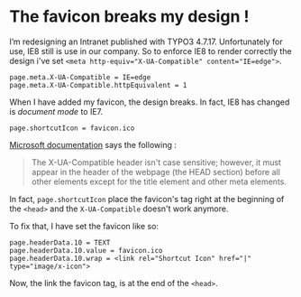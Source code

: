 # The favicon breaks my design !

I’m redesigning an Intranet published with TYPO3 4.7.17. Unfortunately for use, IE8 still is use in our company.
So to enforce IE8 to render correctly the design i've set `<meta http-equiv="X-UA-Compatible" content="IE=edge">`.

```
page.meta.X-UA-Compatible = IE=edge
page.meta.X-UA-Compatible.httpEquivalent = 1
```

When I have added my favicon, the design breaks. In fact, IE8 has changed is *document mode* to IE7.

```
page.shortcutIcon = favicon.ico
```

[Microsoft documentation](http://msdn.microsoft.com/en-us/library/jj676915(v=vs.85).aspx) says the following :

> The X-UA-Compatible header isn't case sensitive; however, it must appear in the header of the webpage (the HEAD section) before all other elements except for the title element and other meta elements.

In fact, `page.shortcutIcon` place the favicon's tag right at the beginning of the `<head>` and the `X-UA-Compatible` doesn't work anymore.

To fix that, I have set the favicon like so:

```
page.headerData.10 = TEXT
page.headerData.10.value = favicon.ico
page.headerData.10.wrap = <link rel="Shortcut Icon" href="|" type="image/x-icon">
```

Now, the link the favicon tag, is at the end of the `<head>`.
